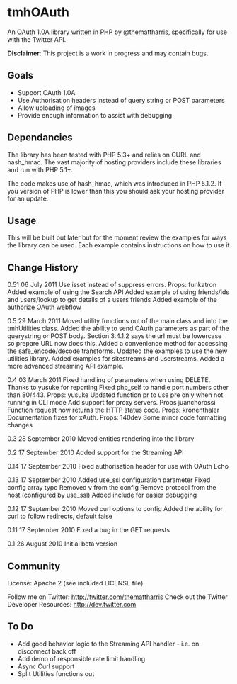 # tmhOAuth

An OAuth 1.0A library written in PHP by @themattharris, specifically for use
with the Twitter API.

**Disclaimer**: This project is a work in progress and may contain bugs.

## Goals

- Support OAuth 1.0A
- Use Authorisation headers instead of query string or POST parameters
- Allow uploading of images
- Provide enough information to assist with debugging

## Dependancies

The library has been tested with PHP 5.3+ and relies on CURL and hash_hmac. The
vast majority of hosting providers include these libraries and run with PHP 5.1+.

The code makes use of hash_hmac, which was introduced in PHP 5.1.2. If you version
of PHP is lower than this you should ask your hosting provider for an update.

## Usage

This will be built out later but for the moment review the examples for ways
the library can be used. Each example contains instructions on how to use it

## Change History
0.51  06 July 2011
      Use isset instead of suppress errors. Props: funkatron
      Added example of using the Search API
      Added example of using friends/ids and users/lookup to get details of a users friends
      Added example of the authorize OAuth webflow

0.5   29 March 2011
      Moved utility functions out of the main class and into the tmhUtilities class.
      Added the ability to send OAuth parameters as part of the querystring or POST body.
      Section 3.4.1.2 says the url must be lowercase so prepare URL now does this.
      Added a convenience method for accessing the safe_encode/decode transforms.
      Updated the examples to use the new utilities library.
      Added examples for sitestreams and userstreams.
      Added a more advanced streaming API example.

0.4   03 March 2011
      Fixed handling of parameters when using DELETE. Thanks to yusuke for reporting
      Fixed php_self to handle port numbers other than 80/443. Props: yusuke
      Updated function pr to use pre only when not running in CLI mode
      Add support for proxy servers. Props juanchorossi
      Function request now returns the HTTP status code. Props: kronenthaler
      Documentation fixes for xAuth. Props: 140dev
      Some minor code formatting changes

0.3   28 September 2010
      Moved entities rendering into the library

0.2   17 September 2010
      Added support for the Streaming API

0.14  17 September 2010
      Fixed authorisation header for use with OAuth Echo

0.13  17 September 2010
      Added use_ssl configuration parameter
      Fixed config array typo
      Removed v from the config
      Remove protocol from the host (configured by use_ssl)
      Added include for easier debugging

0.12  17 September 2010
      Moved curl options to config
      Added the ability for curl to follow redirects, default false

0.11  17 September 2010
      Fixed a bug in the GET requests

0.1   26 August 2010
      Initial beta version

## Community

License: Apache 2 (see included LICENSE file)

Follow me on Twitter: <http://twitter.com/themattharris>
Check out the Twitter Developer Resources: <http://dev.twitter.com>

## To Do

- Add good behavior logic to the Streaming API handler - i.e. on disconnect back off
- Add demo of responsible rate limit handling
- Async Curl support
- Split Utilities functions out